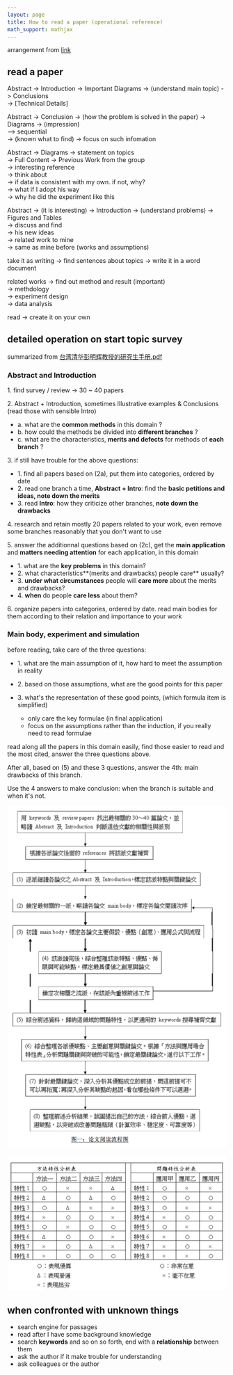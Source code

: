 ```yaml
---
layout: page
title: How to read a paper (operational reference)
math_support: mathjax
---
```



arrangement from [link](http://mp.weixin.qq.com/s?__biz=MjM5MDAyMzQyMQ==&mid=403007084&idx=1&sn=f667bc05e399aef259a9b0cd97801eb4&scene=4#wechat_redirect)

## read a paper

Abstract -> Introduction -> Important Diagrams -> (understand main topic) -> Conclusions   
-> [Technical Details]

Abstract -> Conclusion -> (how the problem is solved in the paper) -> Diagrams -> (impression)   
--> sequential   
 -> (known what to find) -> focus on such infomation
 
Abstract -> Diagrams -> statement on topics   
 -> Full Content -> Previous Work from the group   
 -> interesting reference   
 -> think about   
  -> if data is consistent with my own. if not, why?   
  -> what if I adopt his way   
  -> why he did the experiment like this
  
Abstract -> (it is interesting) -> Introduction -> (understand problems) -> Figures and Tables   
 -> discuss and find   
   -> his new ideas   
   -> related work to mine   
   -> same as mine before (works and assumptions)   
   
take it as writing -> find sentences about topics -> write it in a word document

related works -> find out method and result (important)   
  -> methdology   
  -> experiment design   
  -> data analysis   
  
read -> create it on your own

## detailed operation on start topic survey

summarized from [台湾清华彭明辉教授的研究生手册.pdf](http://vdisk.weibo.com/s/vHExVYNSICSq)

### Abstract and Introduction

1\. find survey / review -> 30 ~ 40 papers

2\. Abstract + Introduction, sometimes Illustrative examples & Conclusions (read those with sensible Intro)

  - a\. what are the **common methods** in this domain ?
  - b\. how could the methods be divided into **different branches** ?
  - c\. what are the characteristics, **merits and defects** for methods of **each branch** ?

3\. if still have trouble for the above questions:

  - 1\. find all papers based on (2a), put them into categories, ordered by date
  - 2\. read one branch a time, **Abstract + Intro**: find the **basic petitions and ideas, note down the merits**
  - 3\. read **Intro**: how they criticize other branches, **note down the drawbacks**
  
4\. research and retain mostly 20 papers related to your work, even remove some branches reasonably that you don't want to use

5\. answer the additionnal questions based on (2c), get the **main application** and **matters needing attention** for each application, in this domain

  - 1\. what are the **key problems** in this domain?
  - 2\. what characteristics**(merits and drawbacks) people care** usually?
  - 3\. **under what circumstances** people will **care more** about the merits and drawbacks?
  - 4\. **when** do people **care less** about them?

6\. organize papers into categories, ordered by date. read main bodies for them according to their relation and importance to your work

### Main body, experiment and simulation

before reading, take care of the three questions:

- 1\. what are the main assumption of it, how hard to meet the assumption in reality
- 2\. based on those assumptions, what are the good points for this paper
- 3\. what's the representation of these good points, (which formula item is simplified)

  - only care the key formulae (in final application)
  - focus on the assumptions rather than the induction, if you really need to read formulae
  
read along all the papers in this domain easily, find those easier to read and the most cited, answer the three questions above.

After all, based on (5) and these 3 questions, answer the 4th: main drawbacks of this branch.

Use the 4 answers to make conclusion: when the branch is suitable and when it's not.

![QQ20160413-0.png](resources/750A48E8C32B1FD69C7F8C4843AD0516.png)

![QQ20160413-1.png](resources/666CBC18C061C156159B6597A483CCE1.png)

## when confronted with unknown things

- search engine for passages
- read after I have some background knowledge
- search **keywords** and so on so forth, end with a **relationship** between them
- ask the author if it make trouble for understanding
- ask colleagues or the author


